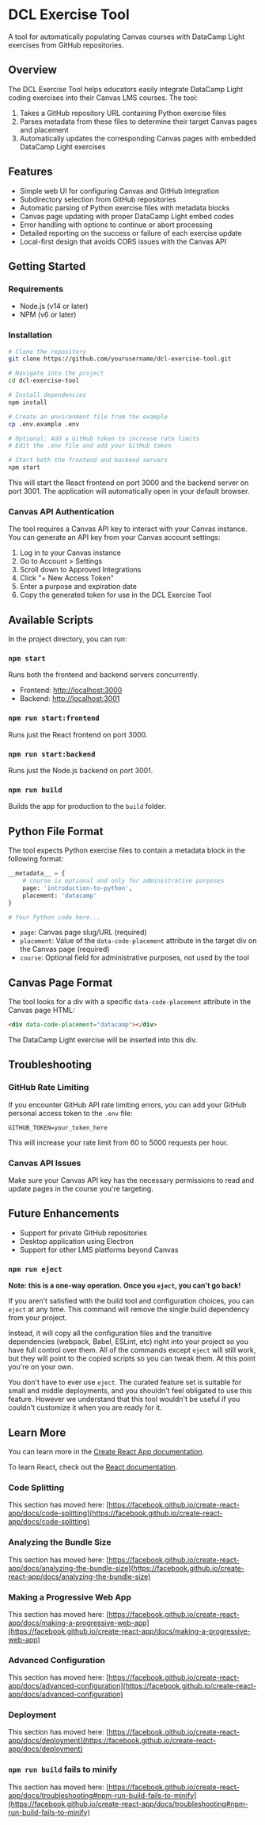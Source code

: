 # DCL Exercise Tool

A tool for automatically populating Canvas courses with DataCamp Light exercises from GitHub repositories.

## Overview

The DCL Exercise Tool helps educators easily integrate DataCamp Light coding exercises into their Canvas LMS courses. The tool:

1. Takes a GitHub repository URL containing Python exercise files
2. Parses metadata from these files to determine their target Canvas pages and placement
3. Automatically updates the corresponding Canvas pages with embedded DataCamp Light exercises

## Features

- Simple web UI for configuring Canvas and GitHub integration
- Subdirectory selection from GitHub repositories
- Automatic parsing of Python exercise files with metadata blocks
- Canvas page updating with proper DataCamp Light embed codes
- Error handling with options to continue or abort processing
- Detailed reporting on the success or failure of each exercise update
- Local-first design that avoids CORS issues with the Canvas API

## Getting Started

### Requirements

- Node.js (v14 or later)
- NPM (v6 or later)

### Installation

```bash
# Clone the repository
git clone https://github.com/yourusername/dcl-exercise-tool.git

# Navigate into the project
cd dcl-exercise-tool

# Install dependencies
npm install

# Create an environment file from the example
cp .env.example .env

# Optional: Add a GitHub token to increase rate limits
# Edit the .env file and add your GitHub token

# Start both the frontend and backend servers
npm start
```

This will start the React frontend on port 3000 and the backend server on port 3001. The application will automatically open in your default browser.

### Canvas API Authentication

The tool requires a Canvas API key to interact with your Canvas instance. You can generate an API key from your Canvas account settings:

1. Log in to your Canvas instance
2. Go to Account > Settings
3. Scroll down to Approved Integrations
4. Click "+ New Access Token"
5. Enter a purpose and expiration date
6. Copy the generated token for use in the DCL Exercise Tool

## Available Scripts

In the project directory, you can run:

### `npm start`

Runs both the frontend and backend servers concurrently.
- Frontend: [http://localhost:3000](http://localhost:3000)
- Backend: [http://localhost:3001](http://localhost:3001)

### `npm run start:frontend`

Runs just the React frontend on port 3000.

### `npm run start:backend`

Runs just the Node.js backend on port 3001.

### `npm run build`

Builds the app for production to the `build` folder.

## Python File Format

The tool expects Python exercise files to contain a metadata block in the following format:

```python
__metadata__ = { 
    # course is optional and only for administrative purposes
    page: 'introduction-to-python', 
    placement: 'datacamp' 
}

# Your Python code here...
```

- `page`: Canvas page slug/URL (required)
- `placement`: Value of the `data-code-placement` attribute in the target div on the Canvas page (required)
- `course`: Optional field for administrative purposes, not used by the tool

## Canvas Page Format

The tool looks for a div with a specific `data-code-placement` attribute in the Canvas page HTML:

```html
<div data-code-placement="datacamp"></div>
```

The DataCamp Light exercise will be inserted into this div.

## Troubleshooting

### GitHub Rate Limiting

If you encounter GitHub API rate limiting errors, you can add your GitHub personal access token to the `.env` file:

```
GITHUB_TOKEN=your_token_here
```

This will increase your rate limit from 60 to 5000 requests per hour.

### Canvas API Issues

Make sure your Canvas API key has the necessary permissions to read and update pages in the course you're targeting.

## Future Enhancements

- Support for private GitHub repositories
- Desktop application using Electron
- Support for other LMS platforms beyond Canvas

### `npm run eject`

**Note: this is a one-way operation. Once you `eject`, you can't go back!**

If you aren't satisfied with the build tool and configuration choices, you can `eject` at any time. This command will remove the single build dependency from your project.

Instead, it will copy all the configuration files and the transitive dependencies (webpack, Babel, ESLint, etc) right into your project so you have full control over them. All of the commands except `eject` will still work, but they will point to the copied scripts so you can tweak them. At this point you're on your own.

You don't have to ever use `eject`. The curated feature set is suitable for small and middle deployments, and you shouldn't feel obligated to use this feature. However we understand that this tool wouldn't be useful if you couldn't customize it when you are ready for it.

## Learn More

You can learn more in the [Create React App documentation](https://facebook.github.io/create-react-app/docs/getting-started).

To learn React, check out the [React documentation](https://reactjs.org/).

### Code Splitting

This section has moved here: [https://facebook.github.io/create-react-app/docs/code-splitting](https://facebook.github.io/create-react-app/docs/code-splitting)

### Analyzing the Bundle Size

This section has moved here: [https://facebook.github.io/create-react-app/docs/analyzing-the-bundle-size](https://facebook.github.io/create-react-app/docs/analyzing-the-bundle-size)

### Making a Progressive Web App

This section has moved here: [https://facebook.github.io/create-react-app/docs/making-a-progressive-web-app](https://facebook.github.io/create-react-app/docs/making-a-progressive-web-app)

### Advanced Configuration

This section has moved here: [https://facebook.github.io/create-react-app/docs/advanced-configuration](https://facebook.github.io/create-react-app/docs/advanced-configuration)

### Deployment

This section has moved here: [https://facebook.github.io/create-react-app/docs/deployment](https://facebook.github.io/create-react-app/docs/deployment)

### `npm run build` fails to minify

This section has moved here: [https://facebook.github.io/create-react-app/docs/troubleshooting#npm-run-build-fails-to-minify](https://facebook.github.io/create-react-app/docs/troubleshooting#npm-run-build-fails-to-minify)
